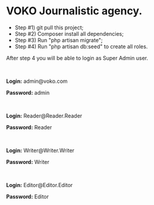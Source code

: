 <h1> VOKO Journalistic agency. </h1>

<ul>
    <li>Step #1) git pull this project;</li>
    <li>Step #2) Composer install all dependencies;</li>
    <li>Step #3) Run "php artisan migrate";</li>
    <li>Step #4) Run "php artisan db:seed" to create all roles.</li>
</ul>

<p>After step 4 you will be able to login as Super Admin user.</p>
<br>
<p><strong>Login:</strong> admin@voko.com</p>
<p><strong>Password:</strong> admin</p>
<br>
<p><strong>Login:</strong> Reader@Reader.Reader</p>
<p><strong>Password:</strong> Reader</p>
<br>
<p><strong>Login:</strong> Writer@Writer.Writer</p>
<p><strong>Password:</strong> Writer</p>
<br>
<p><strong>Login:</strong> Editor@Editor.Editor</p>
<p><strong>Password:</strong> Editor</p>

